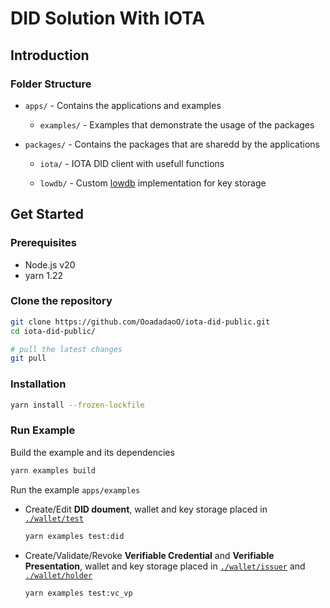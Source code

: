 # DID Solution With IOTA

## Introduction

### Folder Structure

- `apps/` - Contains the applications and examples

  - `examples/` - Examples that demonstrate the usage of the packages

- `packages/` - Contains the packages that are sharedd by the applications

  - `iota/` - IOTA DID client with usefull functions

  - `lowdb/` - Custom [lowdb](https://github.com/typicode/lowdb) implementation for key storage

## Get Started

### Prerequisites

- Node.js v20
- yarn 1.22

### Clone the repository

```bash
git clone https://github.com/OoadadaoO/iota-did-public.git
cd iota-did-public/

# pull the latest changes
git pull
```

### Installation

```bash
yarn install --frozen-lockfile
```

### Run Example

Build the example and its dependencies

```bash
yarn examples build
```

Run the example `apps/examples`

- Create/Edit **DID doument**, wallet and key storage placed in [`./wallet/test`](./wallet/test/)

  ```bash
  yarn examples test:did
  ```

- Create/Validate/Revoke **Verifiable Credential** and **Verifiable Presentation**, wallet and key storage placed in [`./wallet/issuer`](./wallet/issuer/) and [`./wallet/holder`](./wallet/holder/)

  ```bash
  yarn examples test:vc_vp
  ```
